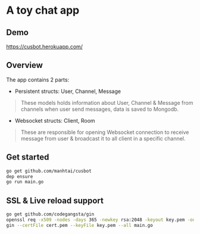 A toy chat app
==============

## Demo

https://cusbot.herokuapp.com/

## Overview

The app contains 2 parts:

- Persistent structs: User, Channel, Message

> These models holds information about User, Channel & Message from channels
> when user send messages, data is saved to Mongodb.

- Websocket structs: Client, Room

> These are responsible for opening Websocket connection to receive message from
> user & broadcast it to all client in a specific channel.

## Get started

```sh
go get github.com/manhtai/cusbot
dep ensure
go run main.go
```

## SSL & Live reload support

```sh
go get github.com/codegangsta/gin
openssl req -x509 -nodes -days 365 -newkey rsa:2048 -keyout key.pem -out cert.pem
gin --certFile cert.pem --keyFile key.pem --all main.go
```
